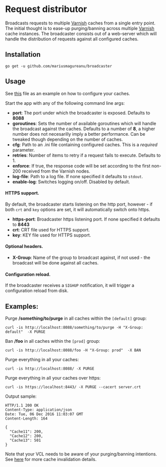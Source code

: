 # Request distributor
Broadcasts requests to multiple [Varnish](<https://www.varnish-cache.org/>) caches from a single entry point.
The initial thought is to ease-up purging/banning across multiple [Varnish](<https://www.varnish-cache.org/>) cache instances.
The broadcaster consists out of a web-server which will handle the distribution of requests against all configured caches.

## Installation

    go get -u github.com/mariusmagureanu/broadcaster

## Usage 

See [this](caches.ini) file as an example on how to configure your caches.

Start the app with any of the following command line args:

  - **port**: The port under which the broadcaster is exposed. Defaults to **8088**
  - **goroutines**: Sets the number of available goroutines which will handle the broadcast against the caches. Defaults to a number of **8**, a higher number does not necesarilly imply a better performance. Can be tweaked though depending on the number of caches.
  - **cfg**: Path to an .ini file containing configured caches. This is a *required* parameter.
  - **retries**: Number of items to retry if a request fails to execute. Defaults to 1.
  - **enforce**: If true, the response code will be set according to the first non-200 received from the Varnish nodes.
  - **log-file**: Path to a log file. If none specified it defaults to ```stdout```.
  - **enable-log**: Switches logging on/off. Disabled by default.

#### HTTPS support.

  By default, the broadcaster starts listening on the http port, however - if both ``crt`` and ``key`` options are set, it will automatically switch onto https.
  
  - **https-port**: Broadcaster https listening port. If none specified it defaults to **8443**
  - **crt**: CRT file used for HTTPS support.
  - **key**: KEY file used for HTTPS support.

#### Optional headers.

   - **X-Group**: Name of the group to broadcast against, if not used - the broadcast will be done against all caches.

#### Configuration reload.

   If the broadcaster receives a ``SIGHUP`` notification, it will trigger a configuration reload from disk.

## Examples:

Purge **/something/to/purge** in all caches within the ``[default]`` group:
```
curl -is http://localhost:8088/something/to/purge -H "X-Group: default"  -X PURGE
```

Ban **/foo** in all caches within the ``[prod]`` group:
```
curl -is http://localhost:8088/foo -H "X-Group: prod"  -X BAN
```

Purge everything in all your caches:
```
curl -is http://localhost:8088/ -X PURGE
```

Purge everything in all your caches over https:
```
curl -is https://localhost:8443/ -X PURGE --cacert server.crt
```

Output sample:
```
HTTP/1.1 200 OK
Content-Type: application/json
Date: Tue, 06 Dec 2016 11:03:07 GMT
Content-Length: 164

{
  "Cache11": 200,
  "Cache12": 200,
  "Cache13": 501
}
```

Note that your VCL needs to be aware of your purging/banning intentions. See [here](https://www.varnish-cache.org/docs/trunk/users-guide/purging.html) for more cache invalidation details.
